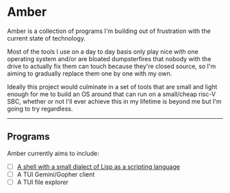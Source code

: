 # Amber
Amber is a collection of programs I'm building out of frustration with the current state of technology.

Most of the tools I use on a day to day basis only play nice with one operating system and/or are bloated dumpsterfires that nobody with the drive to actually fix them can touch because they're closed source, so I'm aiming to gradually replace them one by one with my own.

Ideally this project would culminate in a set of tools that are small and light enough for me to build an OS around that can run on a small/cheap risc-V SBC, whether or not I'll ever achieve this in my lifetime is beyond me but I'm going to try regardless.

---
## Programs
Amber currently aims to include:
- [ ] [A shell with a small dialect of Lisp as a scripting language](https://github.com/PPiinngg/Amberstack/tree/main/rune)
- [ ] A TUI Gemini/Gopher client
- [ ] A TUI file explorer
